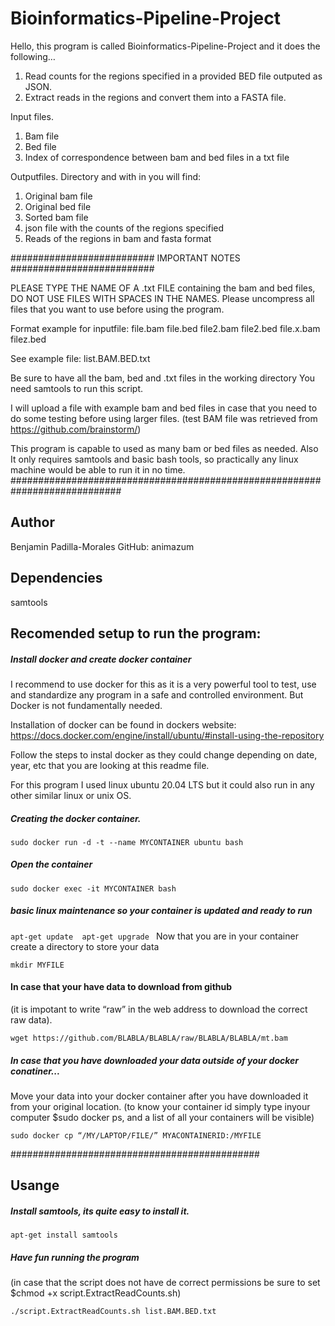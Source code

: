 # Bioinformatics-Pipeline-Project

Hello, this program is called Bioinformatics-Pipeline-Project and it does the following…
1. Read counts for the regions specified in a provided BED file outputed as JSON.
2. Extract reads in the regions and convert them into a FASTA file.

Input files.
1. Bam file
2. Bed file
3. Index of correspondence between bam and bed files in a txt file

Outputfiles.
Directory and with in you will find: 
1. Original bam file
2. Original bed file 
3. Sorted bam file
4. json file with the counts of the regions specified 
5. Reads of the regions in bam and fasta format

########################## IMPORTANT NOTES  ##########################

PLEASE TYPE THE NAME OF A .txt FILE containing the bam
and bed files, DO NOT USE FILES WITH SPACES IN THE NAMES.
Please uncompress all files that you want to use before using the program.

Format example for inputfile:
file.bam file.bed
file2.bam file2.bed
file.x.bam filez.bed

See example file: list.BAM.BED.txt

Be sure to have all the bam, bed and .txt files in the working directory
You need samtools to run this script.

I will upload a file with example bam and bed files in case that you need to do some testing before using larger files. (test BAM file was retrieved from https://github.com/brainstorm/)

This program is capable to used as many bam or bed files as needed. Also It only requires samtools and basic bash tools, so practically any linux machine would be able to run it in no time.
############################################################################

## Author
Benjamin Padilla-Morales
GitHub: animazum

## Dependencies
samtools

## Recomended setup to run the program:

##### Install docker and create docker container 
I recommend to use docker for this as it is a very powerful tool to test, use and standardize any program in a safe and controlled environment. But Docker is not fundamentally needed. 

Installation of docker can be found in dockers website: 
https://docs.docker.com/engine/install/ubuntu/#install-using-the-repository

Follow the steps to instal docker as they could change depending on date, year, etc that you are looking at this readme file. 

For this program I used linux ubuntu 20.04 LTS but it could also run in any other similar linux or unix OS. 

##### Creating the docker container. 

`sudo docker run -d -t --name MYCONTAINER ubuntu bash`

##### Open the container 

`sudo docker exec -it MYCONTAINER bash`

##### basic linux maintenance so your container is updated and ready to run

`apt-get update 
apt-get upgrade
`
Now that you are in your container create a directory to store your data 

`mkdir MYFILE`

#### In case that your have data to download from github
(it is impotant to write “raw” in the web address to download the correct raw data). 

`wget https://github.com/BLABLA/BLABLA/raw/BLABLA/BLABLA/mt.bam`

##### In case that you have downloaded your data outside of your docker conatiner... 

Move your data into your docker container 
after you have downloaded it from your original location. (to know your container id simply type inyour computer $sudo docker ps, 
and a list of all your containers will be visible)

`sudo docker cp “/MY/LAPTOP/FILE/” MYACONTAINERID:/MYFILE`

#############################################

## Usange 
##### Install samtools, its quite easy to install it.

`apt-get install samtools`

##### Have fun running the program 
(in case that the script does not have de correct permissions be sure to set $chmod +x script.ExtractReadCounts.sh)

`./script.ExtractReadCounts.sh list.BAM.BED.txt`

